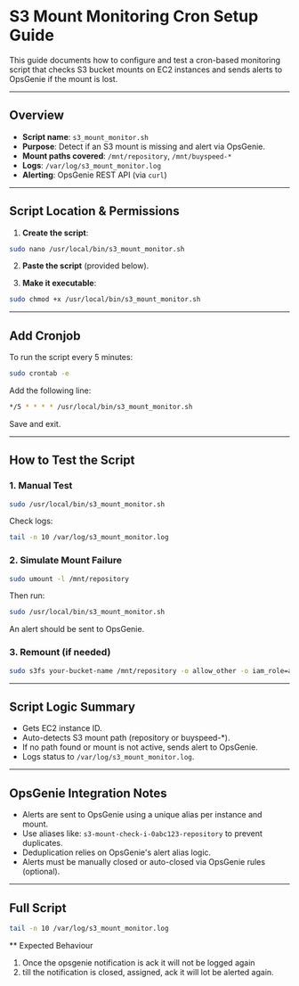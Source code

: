# S3 Mount Monitoring Cron Setup Guide

This guide documents how to configure and test a cron-based monitoring script that checks S3 bucket mounts on EC2 instances and sends alerts to OpsGenie if the mount is lost.

---

## Overview

* **Script name**: `s3_mount_monitor.sh`
* **Purpose**: Detect if an S3 mount is missing and alert via OpsGenie.
* **Mount paths covered**: `/mnt/repository`, `/mnt/buyspeed-*`
* **Logs**: `/var/log/s3_mount_monitor.log`
* **Alerting**: OpsGenie REST API (via `curl`)

---

## Script Location & Permissions

1. **Create the script**:

```bash
sudo nano /usr/local/bin/s3_mount_monitor.sh
```

2. **Paste the script** (provided below).

3. **Make it executable**:

```bash
sudo chmod +x /usr/local/bin/s3_mount_monitor.sh
```

---

##  Add Cronjob

To run the script every 5 minutes:

```bash
sudo crontab -e
```

Add the following line:

```bash
*/5 * * * * /usr/local/bin/s3_mount_monitor.sh
```

Save and exit.

---

##  How to Test the Script

### 1. **Manual Test**

```bash
sudo /usr/local/bin/s3_mount_monitor.sh
```

Check logs:

```bash
tail -n 10 /var/log/s3_mount_monitor.log
```

### 2. **Simulate Mount Failure**

```bash
sudo umount -l /mnt/repository
```

Then run:

```bash
sudo /usr/local/bin/s3_mount_monitor.sh
```

An alert should be sent to OpsGenie.

### 3. **Remount** (if needed)

```bash
sudo s3fs your-bucket-name /mnt/repository -o allow_other -o iam_role=auto
```

---

## Script Logic Summary

* Gets EC2 instance ID.
* Auto-detects S3 mount path (repository or buyspeed-\*).
* If no path found or mount is not active, sends alert to OpsGenie.
* Logs status to `/var/log/s3_mount_monitor.log`.

---

## OpsGenie Integration Notes

* Alerts are sent to OpsGenie using a unique alias per instance and mount.
* Use aliases like: `s3-mount-check-i-0abc123-repository` to prevent duplicates.
* Deduplication relies on OpsGenie's alert alias logic.
* Alerts must be manually closed or auto-closed via OpsGenie rules (optional).

---

## Full Script

```bash
tail -n 10 /var/log/s3_mount_monitor.log


```


** Expected Behaviour
1. Once the opsgenie notification is ack it will not be logged again
2. till the notification is closed, assigned, ack it will lot be alerted again.
